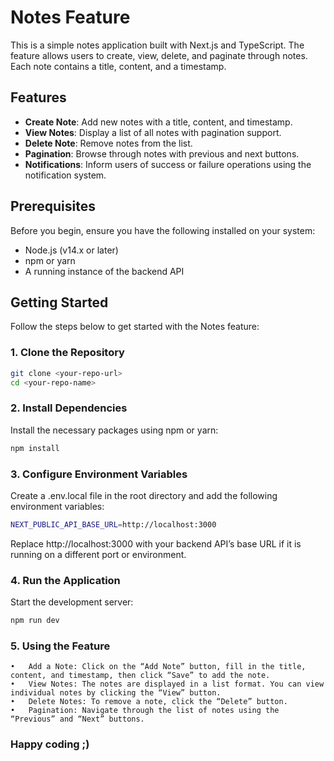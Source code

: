 # Notes Feature

This is a simple notes application built with Next.js and TypeScript. The feature allows users to create, view, delete, and paginate through notes. Each note contains a title, content, and a timestamp.

## Features

- **Create Note**: Add new notes with a title, content, and timestamp.
- **View Notes**: Display a list of all notes with pagination support.
- **Delete Note**: Remove notes from the list.
- **Pagination**: Browse through notes with previous and next buttons.
- **Notifications**: Inform users of success or failure operations using the notification system.

## Prerequisites

Before you begin, ensure you have the following installed on your system:

- Node.js (v14.x or later)
- npm or yarn
- A running instance of the backend API

## Getting Started

Follow the steps below to get started with the Notes feature:

### 1. Clone the Repository

```bash
git clone <your-repo-url>
cd <your-repo-name>
```

### 2. Install Dependencies

Install the necessary packages using npm or yarn:

```bash
npm install
```

### 3. Configure Environment Variables

Create a .env.local file in the root directory and add the following environment variables:

```bash
NEXT_PUBLIC_API_BASE_URL=http://localhost:3000
```

Replace http://localhost:3000 with your backend API’s base URL if it is running on a different port or environment.

### 4. Run the Application

Start the development server:

```bash
npm run dev
```

### 5. Using the Feature

	•	Add a Note: Click on the “Add Note” button, fill in the title, content, and timestamp, then click “Save” to add the note.
	•	View Notes: The notes are displayed in a list format. You can view individual notes by clicking the “View” button.
	•	Delete Notes: To remove a note, click the “Delete” button.
	•	Pagination: Navigate through the list of notes using the “Previous” and “Next” buttons.

### Happy coding ;)
